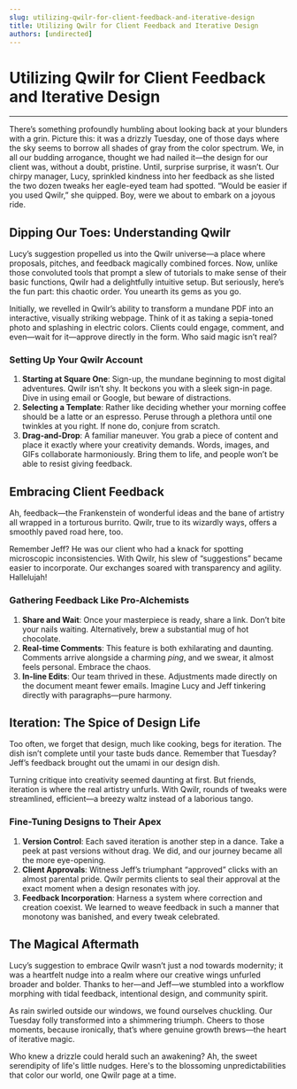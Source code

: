 ```yaml
---
slug: utilizing-qwilr-for-client-feedback-and-iterative-design
title: Utilizing Qwilr for Client Feedback and Iterative Design
authors: [undirected]
---
```



# Utilizing Qwilr for Client Feedback and Iterative Design

---

There’s something profoundly humbling about looking back at your blunders with a grin. Picture this: it was a drizzly Tuesday, one of those days where the sky seems to borrow all shades of gray from the color spectrum. We, in all our budding arrogance, thought we had nailed it—the design for our client was, without a doubt, pristine. Until, surprise surprise, it wasn’t. Our chirpy manager, Lucy, sprinkled kindness into her feedback as she listed the two dozen tweaks her eagle-eyed team had spotted. “Would be easier if you used Qwilr,” she quipped. Boy, were we about to embark on a joyous ride.

## Dipping Our Toes: Understanding Qwilr

Lucy’s suggestion propelled us into the Qwilr universe—a place where proposals, pitches, and feedback magically combined forces. Now, unlike those convoluted tools that prompt a slew of tutorials to make sense of their basic functions, Qwilr had a delightfully intuitive setup. But seriously, here’s the fun part: this chaotic order. You unearth its gems as you go.

Initially, we revelled in Qwilr’s ability to transform a mundane PDF into an interactive, visually striking webpage. Think of it as taking a sepia-toned photo and splashing in electric colors. Clients could engage, comment, and even—wait for it—approve directly in the form. Who said magic isn’t real?

### Setting Up Your Qwilr Account

1. **Starting at Square One**: Sign-up, the mundane beginning to most digital adventures. Qwilr isn’t shy. It beckons you with a sleek sign-in page. Dive in using email or Google, but beware of distractions. 
2. **Selecting a Template**: Rather like deciding whether your morning coffee should be a latte or an espresso. Peruse through a plethora until one twinkles at you right. If none do, conjure from scratch.
3. **Drag-and-Drop**: A familiar maneuver. You grab a piece of content and place it exactly where your creativity demands. Words, images, and GIFs collaborate harmoniously. Bring them to life, and people won’t be able to resist giving feedback.

## Embracing Client Feedback

Ah, feedback—the Frankenstein of wonderful ideas and the bane of artistry all wrapped in a torturous burrito. Qwilr, true to its wizardly ways, offers a smoothly paved road here, too.

Remember Jeff? He was our client who had a knack for spotting microscopic inconsistencies. With Qwilr, his slew of “suggestions” became easier to incorporate. Our exchanges soared with transparency and agility. Hallelujah!

### Gathering Feedback Like Pro-Alchemists

1. **Share and Wait**: Once your masterpiece is ready, share a link. Don’t bite your nails waiting. Alternatively, brew a substantial mug of hot chocolate.
2. **Real-time Comments**: This feature is both exhilarating and daunting. Comments arrive alongside a charming *ping*, and we swear, it almost feels personal. Embrace the chaos.
3. **In-line Edits**: Our team thrived in these. Adjustments made directly on the document meant fewer emails. Imagine Lucy and Jeff tinkering directly with paragraphs—pure harmony.

## Iteration: The Spice of Design Life

Too often, we forget that design, much like cooking, begs for iteration. The dish isn’t complete until your taste buds dance. Remember that Tuesday? Jeff’s feedback brought out the umami in our design dish.

Turning critique into creativity seemed daunting at first. But friends, iteration is where the real artistry unfurls. With Qwilr, rounds of tweaks were streamlined, efficient—a breezy waltz instead of a laborious tango.

### Fine-Tuning Designs to Their Apex

1. **Version Control**: Each saved iteration is another step in a dance. Take a peek at past versions without drag. We did, and our journey became all the more eye-opening.
2. **Client Approvals**: Witness Jeff’s triumphant “approved” clicks with an almost parental pride. Qwilr permits clients to seal their approval at the exact moment when a design resonates with joy.
3. **Feedback Incorporation**: Harness a system where correction and creation coexist. We learned to weave feedback in such a manner that monotony was banished, and every tweak celebrated.

## The Magical Aftermath

Lucy’s suggestion to embrace Qwilr wasn’t just a nod towards modernity; it was a heartfelt nudge into a realm where our creative wings unfurled broader and bolder. Thanks to her—and Jeff—we stumbled into a workflow morphing with tidal feedback, intentional design, and community spirit.

As rain swirled outside our windows, we found ourselves chuckling. Our Tuesday folly transformed into a shimmering triumph. Cheers to those moments, because ironically, that’s where genuine growth brews—the heart of iterative magic.

Who knew a drizzle could herald such an awakening? Ah, the sweet serendipity of life's little nudges. Here's to the blossoming unpredictabilities that color our world, one Qwilr page at a time.